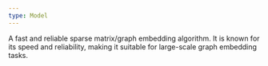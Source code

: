 ```yaml
---
type: Model
---
```


A fast and reliable sparse matrix/graph embedding algorithm. It is known for its speed and reliability, making it suitable for large-scale graph embedding tasks.